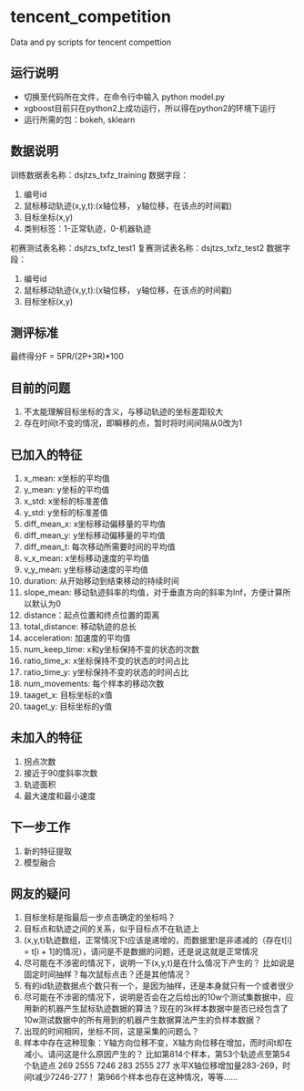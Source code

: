 # tencent_competition
Data and py scripts for tencent compettion

## 运行说明
+ 切换至代码所在文件，在命令行中输入 python model.py
+ xgboost目前只在python2上成功运行，所以得在python2的环境下运行
+ 运行所需的包：bokeh, sklearn

## 数据说明
训练数据表名称：dsjtzs_txfz_training
数据字段：
1. 编号id
2. 鼠标移动轨迹(x,y,t):(x轴位移， y轴位移，在该点的时间戳)
3. 目标坐标(x,y)
4. 类别标签：1-正常轨迹，0-机器轨迹
  
初赛测试表名称：dsjtzs_txfz_test1
复赛测试表名称：dsjtzs_txfz_test2
数据字段：
1. 编号id
2. 鼠标移动轨迹(x,y,t):(x轴位移， y轴位移，在该点的时间戳)
3. 目标坐标(x,y)
  
## 测评标准
最终得分F = 5PR/(2P+3R)*100

## 目前的问题
1. 不太能理解目标坐标的含义，与移动轨迹的坐标差距较大
2. 存在时间t不变的情况，即瞬移的点，暂时将时间间隔从0改为1

## 已加入的特征
1. x_mean: x坐标的平均值
2. y_mean: y坐标的平均值
3. x_std: x坐标的标准差值
4. y_std: y坐标的标准差值
5. diff_mean_x: x坐标移动偏移量的平均值
6. diff_mean_y: y坐标移动偏移量的平均值
7. diff_mean_t: 每次移动所需要时间的平均值
8. v_x_mean: x坐标移动速度的平均值
9. v_y_mean: y坐标移动速度的平均值
10. duration: 从开始移动到结束移动的持续时间
11. slope_mean: 移动轨迹斜率的均值，对于垂直方向的斜率为Inf，方便计算所以默认为0
12. distance：起点位置和终点位置的距离
13. total_distance: 移动轨迹的总长
14. acceleration: 加速度的平均值
15. num_keep_time: x和y坐标保持不变的状态的次数
16. ratio_time_x: x坐标保持不变的状态的时间占比
17. ratio_time_y: y坐标保持不变的状态的时间占比
18. num_movements: 每个样本的移动次数
19. taaget_x: 目标坐标的x值
20. taaget_y: 目标坐标的y值

## 未加入的特征
1. 拐点次数
2. 接近于90度斜率次数
3. 轨迹面积
4. 最大速度和最小速度

## 下一步工作
1. 新的特征提取
2. 模型融合

## 网友的疑问
1. 目标坐标是指最后一步点击确定的坐标吗？
2. 目标点和轨迹之间的关系，似乎目标点不在轨迹上
3. (x,y,t)轨迹数组，正常情况下t应该是递增的，而数据里t是非递减的（存在t[i] = t[i + 1]的情况），请问是不是数据的问题，还是说这就是正常情况
4. 尽可能在不涉密的情况下，说明一下(x,y,t)是在什么情况下产生的？ 比如说是固定时间抽样？每次鼠标点击？还是其他情况？
5. 有的id轨迹数据点个数只有一个，是因为抽样，还是本身就只有一个或者很少
6. 尽可能在不涉密的情况下，说明是否会在之后给出的10w个测试集数据中，应用新的机器产生鼠标轨迹数据的算法？现在的3k样本数据中是否已经包含了10w测试数据中的所有用到的机器产生数据算法产生的负样本数据？
7. 出现的时间相同，坐标不同，这是采集的问题么？
8. 样本中存在这种现象：Y轴方向位移不变，X轴方向位移在增加，而时间t却在减小。请问这是什么原因产生的？ 比如第814个样本，第53个轨迹点至第54个轨迹点 269    2555    7246 283    2555    277 水平X轴位移增加量283-269，时间t减少7246-277！ 第966个样本也存在这种情况，等等……
